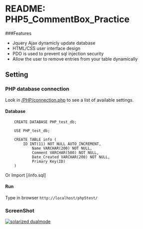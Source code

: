 # README: PHP5_CommentBox_Practice

###Features 
- Jquery Ajax dynamicly update database
- HTML/CSS user interface design
- PDO is used to prevent sql injection security
- Allow the user to remove entries from your table dynamically

Setting
------------

### PHP database connection
Look in [/PHP/connection.php](https://github.com/riggery/PHP5_CommentBox_Practice/blob/master/PHP/connection.php) to see a list of available settings.

#### Database
```
    CREATE DATABASE PHP_test_db;
    
    USE PHP_test_db;
    
    CREATE TABLE info (
    	ID INT(11) NOT NULL AUTO_INCREMENT,
            Name VARCHAR(200) NOT NULL,
            Comment VARCHAR(500) NOT NULL,
            Date_Created VARCHAR(200) NOT NULL,
            Primary Key(ID)
    )
```
Or Import [/info.sql]

#### Run  
Type in browser `http://localhost/php5test/`


### ScreenShot
[![solarized dualmode](https://raw.github.com/riggery/PHP5_CommentBox_Practice/master/Screen%20Shot.png)](#features)

